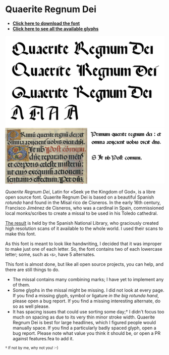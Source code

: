 # Quaerite Regnum Dei

* **[Click here to download the font](https://github.com/ctrlcctrlv/QuaeriteRegnumDei/raw/master/QuaeriteRegnumDei.otf)**
* **[Click here to see all the available glyphs](https://github.com/ctrlcctrlv/QuaeriteRegnumDei/raw/master/info/pr-QuaeriteRegnumDei.pdf)**


![0](https://raw.githubusercontent.com/ctrlcctrlv/QuaeriteRegnumDei/master/info/variants.png)
![1](https://github.com/ctrlcctrlv/QuaeriteRegnumDei/raw/master/info/QRD.png)

_Quaerite Regnum Dei_, Latin for &laquo;Seek ye the Kingdom of God&raquo;, is a libre open source font. Quaerite Regnum Dei is based on a beautiful Spanish _rotunda_ hand found in the Misal rico de Cisneros. In the early 16th century, Francisco Jiménez de Cisneros, who was a cardinal in Spain, commissioned local monks/scribes to create a missal to be used in his Toledo cathedral.

[The result](http://bdh.bne.es/bnesearch/detalle/bdh0000012826) is held by the Spanish National Library, who graciously created high resolution scans of it available to the whole world. I used their scans to make this font.

As this font is meant to look like handwriting, I decided that it was improper to make just one of each letter. So, the font contains two of each lowercase letter; some, such as &lsaquo;s&rsaquo;, have 5 alternates. 

This font is almost done, but like all open source projects, you can help, and there are still things to do.

* The missal contains many combining marks; I have yet to implement any of them.
* Some glyphs in the missal might be missing. I did not look at every page. If you find a missing glyph, symbol or ligature _in the big rotunda hand_, please open a bug report. If you find a missing interesting alternate, do so as well please.
* It has spacing issues that could use sorting some day;&dagger; I didn't focus too much on spacing as due to its very thin minor stroke width. Quaerite Regnum Dei is best for large headlines, which I figured people would manually space. If you find a particularly badly spaced glyph, open a bug report. Please note what value you think it should be, or open a PR against features.fea to add it.

<sup>&dagger; If not by me, why not you! :-)</sup>
